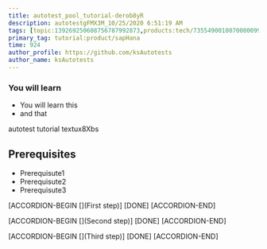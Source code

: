 ```yaml
---
title: autotest_pool_tutorial-derob8yR
description: autotestgFMX3M_10/25/2020 6:51:19 AM
tags: [topic:139269250608756787992873,products:tech/73554900100700000996,tutorial:experience/advanced]
primary_tag: tutorial:product/sapHana
time: 924
author_profile: https://github.com/ksAutotests
author_name: ksAutotests
---
```

### You will learn
- You will learn this
- and that

autotest tutorial textux8Xbs

## Prerequisites
- Prerequisute1
- Prerequisute2
- Prerequisute3

[ACCORDION-BEGIN [](First step)]
[DONE]
[ACCORDION-END]

[ACCORDION-BEGIN [](Second step)]
[DONE]
[ACCORDION-END]

[ACCORDION-BEGIN [](Third step)]
[DONE]
[ACCORDION-END]

